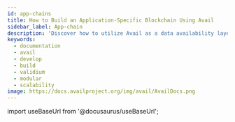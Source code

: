 ```yaml
---
id: app-chains
title: How to Build an Application-Specific Blockchain Using Avail
sidebar_label: App-chain
description: 'Discover how to utilize Avail as a data availability layer to build an app-chain.'
keywords:
  - documentation
  - avail
  - develop
  - build
  - validium
  - modular
  - scalability
image: https://docs.availproject.org/img/avail/AvailDocs.png
---
```


import useBaseUrl from '@docusaurus/useBaseUrl';
